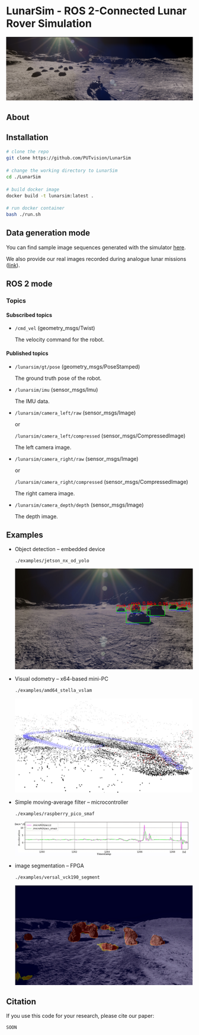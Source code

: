 # LunarSim -  ROS 2-Connected Lunar Rover Simulation

![header](./README_FILES/header.png)

## About


## Installation

```bash
# clone the repo
git clone https://github.com/PUTvision/LunarSim

# change the working directory to LunarSim
cd ./LunarSim

# build docker image
docker build -t lunarsim:latest .

# run docker container
bash ./run.sh
```

## Data generation mode

You can find sample image sequences generated with the simulator [here](https://chmura.put.poznan.pl/s/9CQiMdU6O9Olyli).

We also provide our real images recorded during analogue lunar missions ([link](https://chmura.put.poznan.pl/s/HAybyHz1rgpyy9r)). 

## ROS 2 mode

### Topics

#### Subscribed topics

* `/cmd_vel` (geometry_msgs/Twist)

    The velocity command for the robot.

#### Published topics

* `/lunarsim/gt/pose` (geometry_msgs/PoseStamped)

    The ground truth pose of the robot.

* `/lunarsim/imu` (sensor_msgs/Imu)

    The IMU data.

* `/lunarsim/camera_left/raw` (sensor_msgs/Image)

    or

   `/lunarsim/camera_left/compressed` (sensor_msgs/CompressedImage)

    The left camera image.

* `/lunarsim/camera_right/raw` (sensor_msgs/Image)

    or

   `/lunarsim/camera_right/compressed` (sensor_msgs/CompressedImage)

    The right camera image.
    
* `/lunarsim/camera_depth/depth` (sensor_msgs/Image)

    The depth image.


## Examples

* Object detection – embedded device

    ```
    ./examples/jetson_nx_od_yolo
    ```

    ![object_detection](./examples/jetson_nx_od_yolo/lunarsim_od_jestson_result.png)

* Visual odometry – x64-based mini-PC

    ```
    ./examples/amd64_stella_vslam
    ```

    ![visual_odometry](./examples/amd64_stella_vslam/lunarsim_traj_points.png)

* Simple moving-average filter – microcontroller

    ```
    ./examples/raspberry_pico_smaf
    ```

    ![moving_average](./examples/raspberry_pico_smaf/lunarsim_smf_rpi_z.png)

* image segmentation – FPGA

    ```
    ./examples/versal_vck190_segment
    ```

    ![image_segmentation](./examples/versal_vck190_segment/lunarsim_seg_fpga_result.png)

## Citation

If you use this code for your research, please cite our paper:

```
SOON
```

